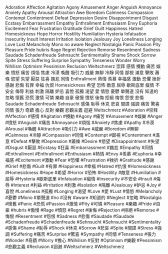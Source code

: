 Adoration Affection Agitation Agony Amusement Anger Anguish Annoyance Anxiety Apathy Arousal Attraction Awe Boredom Calmness Compassion Contempt Contentment Defeat Depression Desire Disappointment Disgust Ecstasy Embarrassment Empathy Enthrallment Enthusiasm Envy Euphoria Excitement Fear Frustration Gratitude Grief Guilt Happiness Hatred Homesickness Hope Horror Hostility Humiliation Hysteria Infatuation Insecurity Insult Interest Irritation Isolation Jealousy Joy Loneliness Longing Love Lust Melancholy Mono no aware Neglect Nostalgia Panic Passion Pity Pleasure Pride hubris Rage Regret Rejection Remorse Resentment Sadness Saudade Schadenfreude Sehnsucht Sentimentality Shame Shock Sorrow Spite Stress Suffering Surprise Sympathy Tenseness Wonder Worry Nihilism Optimism Pessimism Reclusion Weltschmerz  崇拜 感情 攪動 痛苦 娛樂 憤怒 痛苦 煩惱 焦慮 冷漠 喚醒 吸引力 威嚴 無聊 冷靜 同情 鄙視 滿意 擊敗 蕭條 慾望 失望 厭惡 狂喜 尷尬 同情 Enthrallment 熱情 羨慕 幸福感 激動 恐懼 挫折 感謝 悲傷 有罪 幸福 仇恨 Homesickness 希望 恐怖 敵意 屈辱 歇斯底里 癡情 不安全 侮辱 利益 刺激 隔離 妒忌 喜悅 孤獨 渴望 愛 情慾 憂鬱 單聲道 沒有 知道的 忽略 懷舊 恐慌 激情 可憐 樂趣 自豪 傲慢 憤怒 後悔 拒絕 悔恨 怨恨 悲傷 Saudade Schadenfreude Sehnsucht 感傷 恥辱 休克 悲哀 間諜 強調 痛苦 驚喜 同情 張力 奇蹟 擔心 反對 樂觀 悲觀主義 迴避 Weltschmerz   #Adoration #崇拜 #Affection #感情 #Agitation #攪動 #Agony #痛苦 #Amusement #娛樂 #Anger #憤怒 #Anguish #痛苦 #Annoyance #煩惱 #Anxiety #焦慮 #Apathy #冷漠 #Arousal #喚醒 #Attraction #吸引力 #Awe #威嚴 #Boredom #無聊 #Calmness #冷靜 #Compassion #同情 #Contempt #鄙視 #Contentment #滿意 #Defeat #擊敗 #Depression #蕭條 #Desire #慾望 #Disappointment #失望 #Disgust #厭惡 #Ecstasy #狂喜 #Embarrassment #尷尬 #Empathy #同情 #Enthrallment #Enthrallment #Enthusiasm #熱情 #Envy #羨慕 #Euphoria #幸福感 #Excitement #激動 #Fear #恐懼 #Frustration #挫折 #Gratitude #感謝 #Grief #悲傷 #Guilt #有罪 #Happiness #幸福 #Hatred #仇恨 #Homesickness #Homesickness #Hope #希望 #Horror #恐怖 #Hostility #敵意 #Humiliation #屈辱 #Hysteria #歇斯底里 #Infatuation #癡情 #Insecurity #不安全 #Insult #侮辱 #Interest #利益 #Irritation #刺激 #Isolation #隔離 #Jealousy #妒忌 #Joy #喜悅 #Loneliness #孤獨 #Longing #渴望 #Love #愛 #Lust #情慾 #Melancholy #憂鬱 #Mono #單聲道 #no #沒有 #aware #知道的 #Neglect #忽略 #Nostalgia #懷舊 #Panic #恐慌 #Passion #激情 #Pity #可憐 #Pleasure #樂趣 #Pride #自豪 #hubris #傲慢 #Rage #憤怒 #Regret #後悔 #Rejection #拒絕 #Remorse #悔恨 #Resentment #怨恨 #Sadness #悲傷 #Saudade #Saudade #Schadenfreude #Schadenfreude #Sehnsucht #Sehnsucht #Sentimentality #感傷 #Shame #恥辱 #Shock #休克 #Sorrow #悲哀 #Spite #間諜 #Stress #強調 #Suffering #痛苦 #Surprise #驚喜 #Sympathy #同情 #Tenseness #張力 #Wonder #奇蹟 #Worry #擔心 #Nihilism #反對 #Optimism #樂觀 #Pessimism #悲觀主義 #Reclusion #迴避 #Weltschmerz #Weltschmerz 
